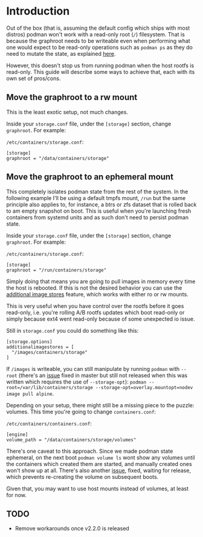 # Introduction

Out of the box (that is, assuming the default config which ships with most distros) podman won't work with a read-only root (`/`) filesystem. That is because the graphroot needs to be writeable even when performing what one would expect to be read-only operations such as `podman ps` as they do need to mutate the state, as explained [here](https://github.com/containers/podman/issues/8253#issuecomment-723585257).

However, this doesn't stop us from running podman when the host rootfs is read-only. This guide will describe some ways to achieve that, each with its own set of pros/cons.

## Move the graphroot to a rw mount

This is the least exotic setup, not much changes.

Inside your `storage.conf` file, under the `[storage]` section, change `graphroot`. For example:

`/etc/containers/storage.conf`:

```
[storage]
graphroot = "/data/containers/storage"
```

## Move the graphroot to an ephemeral mount

This completely isolates podman state from the rest of the system. In the following example I'll be using a default tmpfs mount, `/run` but the same principle also applies to, for instance, a btrs or zfs dataset that is rolled back to am empty snapshot on boot. This is useful when you're launching fresh containers from systemd units and as such don't need to persist podman state.

Inside your `storage.conf` file, under the `[storage]` section, change `graphroot`. For example:

`/etc/containers/storage.conf`:

```
[storage]
graphroot = "/run/containers/storage"
```

Simply doing that means you are going to pull images in memory every time the host is rebooted. If this is not the desired behavior you can use the [additional image stores](https://www.redhat.com/sysadmin/image-stores-podman) feature, which works with either ro or rw mounts. 

This is very useful when you have control over the rootfs before it goes read-only, i.e. you're rolling A/B rootfs updates which boot read-only or simply because ext4 went read-only because of some unexpected io issue. 

Still in `storage.conf` you could do something like this:

```
[storage.options]
additionalimagestores = [
  "/images/containers/storage"
]
```

If `/images` is writeable, you can still manipulate by running `podman` with `--root` (there's an [issue](https://github.com/containers/podman/issues/7309) fixed in master but still not released when this was written which requires the use of `--storage-opt`): `podman --root=/var/lib/containers/storage --storage-opt=overlay.mountopt=nodev image pull alpine`.

Depending on your setup, there might still be a missing piece to the puzzle: volumes. This time you're going to change `containers.conf`:

`/etc/containers/containers.conf`:

```
[engine]
volume_path = "/data/containers/storage/volumes"
```

There's one caveat to this approach. Since we made podman state ephemeral, on the next boot `podman volume ls` wont show any volumes until the containers which created them are started, and manually created ones won't show up at all. There's also another [issue](https://github.com/containers/podman/pull/8254), fixed, waiting for release, which prevents re-creating the volume on subsequent boots.
 
Given that, you may want to use host mounts instead of volumes, at least for now.

## TODO

- Remove workarounds once v2.2.0 is released